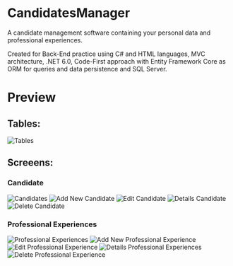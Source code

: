 # CandidatesManager
A candidate management software containing your personal data and professional experiences.

Created for Back-End practice using C# and HTML languages, MVC architecture, .NET 6.0, Code-First approach with Entity Framework Core as ORM for queries and data persistence and SQL Server.

# Preview

## Tables:
![Tables](https://user-images.githubusercontent.com/87238104/149441619-767f3a94-7c1c-4b9d-a1a7-074325637f41.jpg)

## Screeens:
### Candidate
![Candidates](https://user-images.githubusercontent.com/87238104/149439055-90872f0e-058a-4953-b9fb-2e1b993cae9d.png)
![Add New Candidate](https://user-images.githubusercontent.com/87238104/149439074-83b842fc-cd21-4b27-bda3-ffb9c99e517e.png)
![Edit Candidate](https://user-images.githubusercontent.com/87238104/149439091-3bf98a78-664c-429b-8aa2-8e0ff3466723.png)
![Details Candidate](https://user-images.githubusercontent.com/87238104/149439101-da79677f-7925-4729-9dcf-a235df0dda79.png)
![Delete Candidate](https://user-images.githubusercontent.com/87238104/149439114-8bcbe99b-ecbc-4182-8fef-13e7f095cfde.png)

### Professional Experiences
![Professional Experiences](https://user-images.githubusercontent.com/87238104/149439193-53ec1653-df92-4b11-8c0b-90c400126b81.png)
![Add New Professional Experience](https://user-images.githubusercontent.com/87238104/149439213-1bb27f16-50df-44cc-b3e4-1170024c757f.png)
![Edit Professional Experience](https://user-images.githubusercontent.com/87238104/149439227-8c5aeea2-cf5d-44c9-9af4-f6929a6474d5.png)
![Details Professional Experiences](https://user-images.githubusercontent.com/87238104/149439278-3ff784ef-3334-483f-b7b2-64958830b572.png)
![Delete Professional Experience](https://user-images.githubusercontent.com/87238104/149439286-208469a5-a945-42e9-a4b3-a2cdcaddebc5.png)
